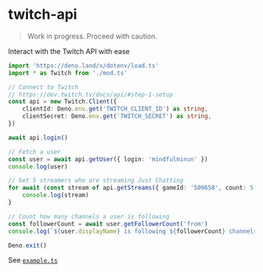 # twitch-api

> Work in progress. Proceed with caution.

Interact with the Twitch API with ease

```ts
import 'https://deno.land/x/dotenv/load.ts'
import * as Twitch from './mod.ts'

// Connect to Twitch
// https://dev.twitch.tv/docs/api/#step-1-setup
const api = new Twitch.Client({
    clientId: Deno.env.get('TWITCH_CLIENT_ID') as string,
    clientSecret: Deno.env.get('TWITCH_SECRET') as string,
})

await api.login()

// Fetch a user
const user = await api.getUser({ login: 'mindfulminun' })
console.log(user)

// Get 5 streamers who are streaming Just Chatting
for await (const stream of api.getStreams({ gameId: '509658', count: 5 })) {
    console.log(stream)
}

// Count how many channels a user is following
const followerCount = await user.getFollowerCount('from')
console.log(`${user.displayName} is following ${followerCount} channels`)

Deno.exit()
```

See [`example.ts`](./example.ts)
